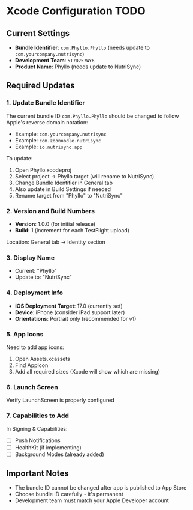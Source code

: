 # Xcode Configuration TODO

## Current Settings
- **Bundle Identifier**: `com.Phyllo.Phyllo` (needs update to `com.yourcompany.nutrisync`)
- **Development Team**: `5T7D257WY6`
- **Product Name**: Phyllo (needs update to NutriSync)

## Required Updates

### 1. Update Bundle Identifier
The current bundle ID `com.Phyllo.Phyllo` should be changed to follow Apple's reverse domain notation:
- Example: `com.yourcompany.nutrisync`
- Example: `com.zoonoodle.nutrisync`
- Example: `io.nutrisync.app`

To update:
1. Open Phyllo.xcodeproj
2. Select project → Phyllo target (will rename to NutriSync)
3. Change Bundle Identifier in General tab
4. Also update in Build Settings if needed
5. Rename target from "Phyllo" to "NutriSync"

### 2. Version and Build Numbers
- **Version**: 1.0.0 (for initial release)
- **Build**: 1 (increment for each TestFlight upload)

Location: General tab → Identity section

### 3. Display Name
- Current: "Phyllo"
- Update to: "NutriSync"

### 4. Deployment Info
- **iOS Deployment Target**: 17.0 (currently set)
- **Device**: iPhone (consider iPad support later)
- **Orientations**: Portrait only (recommended for v1)

### 5. App Icons
Need to add app icons:
1. Open Assets.xcassets
2. Find AppIcon
3. Add all required sizes (Xcode will show which are missing)

### 6. Launch Screen
Verify LaunchScreen is properly configured

### 7. Capabilities to Add
In Signing & Capabilities:
- [ ] Push Notifications
- [ ] HealthKit (if implementing)
- [ ] Background Modes (already added)

## Important Notes
- The bundle ID cannot be changed after app is published to App Store
- Choose bundle ID carefully - it's permanent
- Development team must match your Apple Developer account
